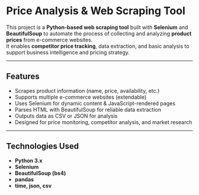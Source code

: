 # Price Analysis & Web Scraping Tool

This project is a **Python-based web scraping tool** built with **Selenium** and **BeautifulSoup** to automate the process of collecting and analyzing **product prices** from e-commerce websites.  
It enables **competitor price tracking**, data extraction, and basic analysis to support business intelligence and pricing strategy.

---

## Features

-  Scrapes product information (name, price, availability, etc.)
-  Supports multiple e-commerce websites (extendable)
-  Uses Selenium for dynamic content & JavaScript-rendered pages
-  Parses HTML with BeautifulSoup for reliable data extraction
-  Outputs data as CSV or JSON for analysis
-  Designed for price monitoring, competitor analysis, and market research

---

## Technologies Used

- **Python 3.x**
- **Selenium**
- **BeautifulSoup (bs4)**
- **pandas**
- **time, json, csv**
